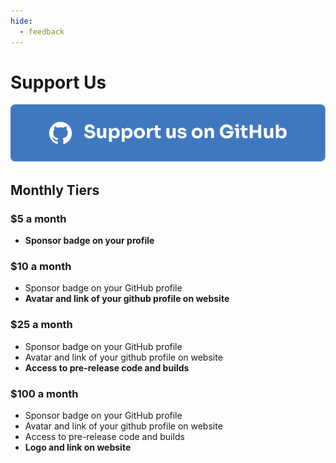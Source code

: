 ```yaml
---
hide:
  - feedback
---
```

# Support Us

[![GitHub Sponsors](/assets/images/github-button.svg)](https://github.com/sponsors/sprocketc) 
## Monthly Tiers

### $5 a month

- **Sponsor badge on your profile**

### $10 a month

- Sponsor badge on your GitHub profile
- **Avatar and link of your github profile on website**

### $25 a month

- Sponsor badge on your GitHub profile
- Avatar and link of your github profile on website
- **Access to pre-release code and builds**

### $100 a month

- Sponsor badge on your GitHub profile
- Avatar and link of your github profile on website
- Access to pre-release code and builds
- **Logo and link on website**
